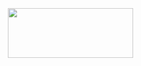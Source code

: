<div align="center">
    <img src="https://images.cooltext.com/5709356.png" height="100px" width="250px">
</div>
